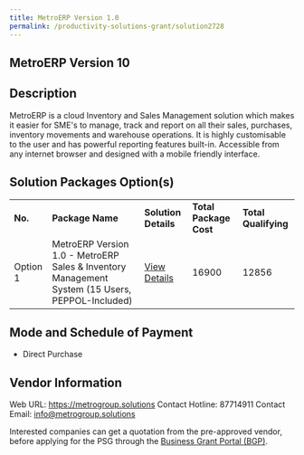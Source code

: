 ```yaml
---
title: MetroERP Version 1.0
permalink: /productivity-solutions-grant/solution2728
---
```


## MetroERP Version 10

## Description

MetroERP is a cloud Inventory and Sales Management solution which makes it easier for SME's to manage, track and report on all their sales, purchases, inventory movements and warehouse operations. It is highly customisable to the user and has powerful reporting features built-in. Accessible from any internet browser and designed with a mobile friendly interface.

## Solution Packages Option(s)

<table>
<tr>
<td><b>No.</b></td>
<td><b>Package Name</b></td>
<td><b>Solution Details</b></td>
<td><b>Total Package Cost</b></td>
<td><b>Total Qualifying</b></td>
</tr>
<tr>
<td>Option 1</td>
<td>MetroERP Version 1.0 - MetroERP Sales & Inventory Management System (15 Users, PEPPOL-Included)</td>
<td><a href='https://www.gobusiness.gov.sg/images/psg/Metro_ERP_20210373_Desensitised_Annex_3_Part_2.pdf'>View Details</a></td>
<td>16900</td>
<td>12856</td>
</tr>
</table>

## Mode and Schedule of Payment

 - Direct Purchase

## Vendor Information

 Web URL: https://metrogroup.solutions 
Contact Hotline: 87714911 
Contact Email: info@metrogroup.solutions 


Interested companies can get a quotation from the pre-approved vendor, before applying for the PSG through the <a href='https://www.businessgrants.gov.sg/'>Business Grant Portal (BGP)</a>.
